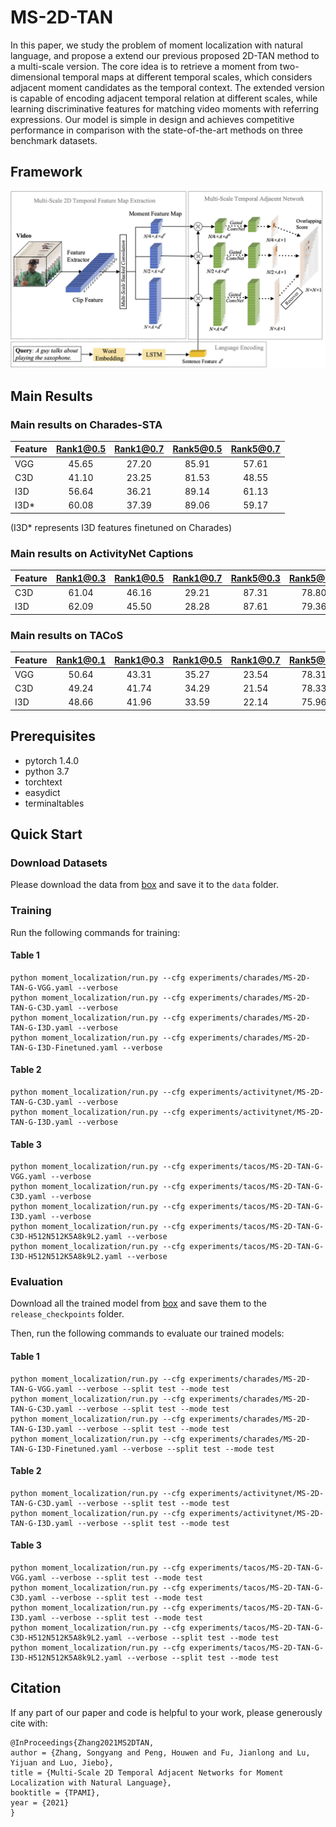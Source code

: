 # MS-2D-TAN

In  this  paper,  we  study  the  problem  of  moment  localization  with  natural  language,  and  propose  a  extend our previous proposed  2D-TAN method to a multi-scale version. 
The core idea is to retrieve a moment from two-dimensional temporal maps at different temporal scales, which considers adjacent moment candidates as the temporal context. 
The extended version is capable of encoding adjacent temporal relation at different scales, while learning discriminative features for matching video moments with referring expressions. 
Our model is  simple  in  design  and  achieves  competitive  performance in  comparison  with  the  state-of-the-art  methods  on  three benchmark datasets.

## Framework
![alt text](pipeline.jpg)

## Main Results

### Main results on Charades-STA 
| Feature | Rank1@0.5 | Rank1@0.7 | Rank5@0.5 | Rank5@0.7 |
| ---- |:-------------:| :-----:|:-----:|:-----:|
| VGG | 45.65 | 27.20 | 85.91 | 57.61 |
| C3D | 41.10 | 23.25 | 81.53 | 48.55 |
| I3D | 56.64 | 36.21 | 89.14 | 61.13 |
| I3D* | 60.08 | 37.39 | 89.06 | 59.17 |

(I3D* represents I3D features finetuned on Charades)



### Main results on ActivityNet Captions 
| Feature | Rank1@0.3 | Rank1@0.5 | Rank1@0.7 | Rank5@0.3 | Rank5@0.5 | Rank5@0.7 |
| ---- |:-------------:| :-----:|:-----:|:-----:|:-----:|:-----:|
| C3D | 61.04  | 46.16  | 29.21  | 87.31  | 78.80  | 60.85 |
| I3D | 62.09  | 45.50  | 28.28  | 87.61  | 79.36  | 61.70 |

### Main results on TACoS
| Feature | Rank1@0.1 | Rank1@0.3 | Rank1@0.5 | Rank1@0.7 | Rank5@0.1 | Rank5@0.3 | Rank5@0.5 | Rank5@0.7 |
| ---- |:-------------:| :-----:|:-----:|:-----:|:-----:|:-----:|:-----:|:-----:|
| VGG | 50.64  | 43.31  | 35.27  | 23.54  | 78.31  | 66.18  | 55.81  | 38.09 |
| C3D | 49.24  | 41.74  | 34.29  | 21.54  | 78.33  | 67.01  | 56.76  | 36.84 |
| I3D | 48.66  | 41.96  | 33.59  | 22.14  | 75.96  | 64.93  | 53.44  | 36.12 |

## Prerequisites
- pytorch 1.4.0
- python 3.7
- torchtext
- easydict
- terminaltables


## Quick Start

### Download Datasets

Please download the data from [box](https://rochester.box.com/s/swu6rlqcdlebvwml8dyescmi7ra0owc5) and save it to the `data` folder. 

### Training
Run the following commands for training:
#### Table 1
```
python moment_localization/run.py --cfg experiments/charades/MS-2D-TAN-G-VGG.yaml --verbose
python moment_localization/run.py --cfg experiments/charades/MS-2D-TAN-G-C3D.yaml --verbose
python moment_localization/run.py --cfg experiments/charades/MS-2D-TAN-G-I3D.yaml --verbose
python moment_localization/run.py --cfg experiments/charades/MS-2D-TAN-G-I3D-Finetuned.yaml --verbose
```
#### Table 2
```
python moment_localization/run.py --cfg experiments/activitynet/MS-2D-TAN-G-C3D.yaml --verbose
python moment_localization/run.py --cfg experiments/activitynet/MS-2D-TAN-G-I3D.yaml --verbose
```
#### Table 3

```
python moment_localization/run.py --cfg experiments/tacos/MS-2D-TAN-G-VGG.yaml --verbose
python moment_localization/run.py --cfg experiments/tacos/MS-2D-TAN-G-C3D.yaml --verbose
python moment_localization/run.py --cfg experiments/tacos/MS-2D-TAN-G-I3D.yaml --verbose
python moment_localization/run.py --cfg experiments/tacos/MS-2D-TAN-G-C3D-H512N512K5A8k9L2.yaml --verbose
python moment_localization/run.py --cfg experiments/tacos/MS-2D-TAN-G-I3D-H512N512K5A8k9L2.yaml --verbose
```

### Evaluation

Download all the trained model from [box](https://rochester.box.com/s/pvfgay9e90cdvke5qpktewzl99g3l8o9) and save them to the `release_checkpoints` folder.

Then, run the following commands to evaluate our trained models:

#### Table 1
```
python moment_localization/run.py --cfg experiments/charades/MS-2D-TAN-G-VGG.yaml --verbose --split test --mode test
python moment_localization/run.py --cfg experiments/charades/MS-2D-TAN-G-C3D.yaml --verbose --split test --mode test
python moment_localization/run.py --cfg experiments/charades/MS-2D-TAN-G-I3D.yaml --verbose --split test --mode test
python moment_localization/run.py --cfg experiments/charades/MS-2D-TAN-G-I3D-Finetuned.yaml --verbose --split test --mode test
```

#### Table 2
```
python moment_localization/run.py --cfg experiments/activitynet/MS-2D-TAN-G-C3D.yaml --verbose --split test --mode test
python moment_localization/run.py --cfg experiments/activitynet/MS-2D-TAN-G-I3D.yaml --verbose --split test --mode test
```

#### Table 3
```
python moment_localization/run.py --cfg experiments/tacos/MS-2D-TAN-G-VGG.yaml --verbose --split test --mode test
python moment_localization/run.py --cfg experiments/tacos/MS-2D-TAN-G-C3D.yaml --verbose --split test --mode test
python moment_localization/run.py --cfg experiments/tacos/MS-2D-TAN-G-I3D.yaml --verbose --split test --mode test
python moment_localization/run.py --cfg experiments/tacos/MS-2D-TAN-G-C3D-H512N512K5A8k9L2.yaml --verbose --split test --mode test
python moment_localization/run.py --cfg experiments/tacos/MS-2D-TAN-G-I3D-H512N512K5A8k9L2.yaml --verbose --split test --mode test
```




## Citation
If any part of our paper and code is helpful to your work, please generously cite with:
```
@InProceedings{Zhang2021MS2DTAN,
author = {Zhang, Songyang and Peng, Houwen and Fu, Jianlong and Lu, Yijuan and Luo, Jiebo},
title = {Multi-Scale 2D Temporal Adjacent Networks for Moment Localization with Natural Language},
booktitle = {TPAMI},
year = {2021}
} 
```